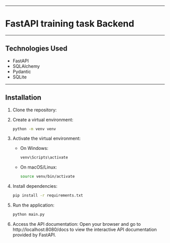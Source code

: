 
---

# FastAPI training task Backend
---

## Technologies Used

- FastAPI
- SQLAlchemy
- Pydantic
- SQLite

---

## Installation

1. Clone the repository:

2. Create a virtual environment:
    ```bash
    python -m venv venv
    ```

3. Activate the virtual environment:
    - On Windows:
      ```bash
      venv\Scripts\activate
      ```
    - On macOS/Linux:
      ```bash
      source venv/bin/activate
      ```

4. Install dependencies:
    ```bash
    pip install -r requirements.txt
    ```

5. Run the application:
    ```bash
    python main.py
    ```

6. Access the API documentation:
Open your browser and go to http://localhost:8080/docs to view the interactive API documentation provided by FastAPI.